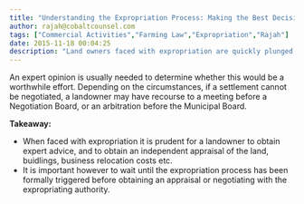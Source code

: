 ```yaml
---
title: "Understanding the Expropriation Process: Making the Best Decisions In a High Pressure Situation"
author: rajah@cobaltcounsel.com
tags: ["Commercial Activities","Farming Law","Expropriation","Rajah"]
date: 2015-11-18 00:04:25
description: "Land owners faced with expropriation are quickly plunged into a complex, time sensitive, stressful and often unpleasant pr..."
---
```


An expert opinion is usually needed to determine whether this would be a worthwhile effort. Depending on the circumstances, if a settlement cannot be negotiated, a landowner may have recourse to a meeting before a Negotiation Board, or an arbitration before the Municipal Board.

**Takeaway:**

- When faced with expropriation it is prudent for a landowner to obtain expert advice, and to obtain an independent appraisal of the land, buidlings, business relocation costs etc. 
- It is important however to wait until the expropriation process has been formally triggered before obtaining an appraisal or negotiating with the expropriating authority.
